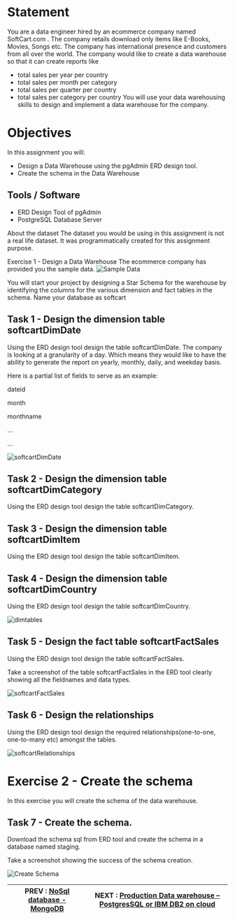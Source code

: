 # Statement
You are a data engineer hired by an ecommerce company named SoftCart.com . The company retails download only items like E-Books, Movies, Songs etc. The company has international presence and customers from all over the world. The company would like to create a data warehouse so that it can create reports like

- total sales per year per country
- total sales per month per category
- total sales per quarter per country
- total sales per category per country
You will use your data warehousing skills to design and implement a data warehouse for the company.

# Objectives
In this assignment you will:

- Design a Data Warehouse using the pgAdmin ERD design tool.
- Create the schema in the Data Warehouse

## Tools / Software
- ERD Design Tool of pgAdmin
- PostgreSQL Database Server

About the dataset
The dataset you would be using in this assignment is not a real life dataset. It was programmatically created for this assignment purpose.

Exercise 1 - Design a Data Warehouse
The ecommerce company has provided you the sample data.
![Sample Data](workscreenshots/ecom-sample-data.png)


You will start your project by designing a Star Schema for the warehouse by identifying the columns for the various dimension and fact tables in the schema. Name your database as softcart

## Task 1 - Design the dimension table softcartDimDate
Using the ERD design tool design the table softcartDimDate. The company is looking at a granularity of a day. Which means they would like to have the ability to generate the report on yearly, monthly, daily, and weekday basis.

Here is a partial list of fields to serve as an example:

dateid

month

monthname

…

…

![softcartDimDate](workscreenshots/softcartDimDate.jpg)

## Task 2 - Design the dimension table softcartDimCategory
Using the ERD design tool design the table softcartDimCategory.

## Task 3 - Design the dimension table softcartDimItem
Using the ERD design tool design the table softcartDimItem.

## Task 4 - Design the dimension table softcartDimCountry
Using the ERD design tool design the table softcartDimCountry.

![dimtables](workscreenshots/dimtables.png)

## Task 5 - Design the fact table softcartFactSales
Using the ERD design tool design the table softcartFactSales.

Take a screenshot of the table softcartFactSales in the ERD tool clearly showing all the fieldnames and data types.

![softcartFactSales](workscreenshots/softcartFactSales.png)

## Task 6 - Design the relationships
Using the ERD design tool design the required relationships(one-to-one, one-to-many etc) amongst the tables.

![softcartRelationships](workscreenshots/softcartRelationships.png)

# Exercise 2 - Create the schema
In this exercise you will create the schema of the data warehouse.

## Task 7 - Create the schema.
Download the schema sql from ERD tool and create the schema in a database named staging.

Take a screenshot showing the success of the schema creation.

![Create Schema](workscreenshots/createschema.png)

|  PREV : [NoSql database - MongoDB](NoSQL.md)  | NEXT : [Production Data warehouse – PostgresSQL or IBM DB2 on cloud](Production.md)
|---|---|
